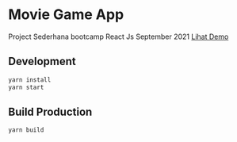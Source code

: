 # Movie Game App

Project Sederhana bootcamp React Js September 2021 [Lihat Demo](https://sleepy-mestorf-e9301f.netlify.app/)

## Development
```bash
yarn install
yarn start
```

## Build Production
```bash
yarn build
```